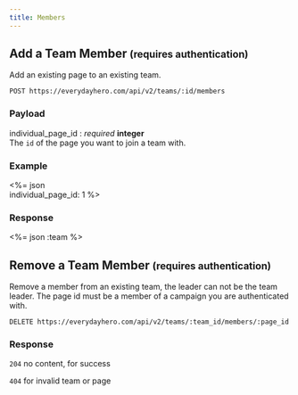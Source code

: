 ```yaml
---
title: Members
---
```

## Add a Team Member <small>(requires authentication)</small>

Add an existing page to an existing team.

    POST https://everydayhero.com/api/v2/teams/:id/members

### Payload

individual_page_id : _required_ **integer**<br/>
The `id` of the page you want to join a team with.

### Example

<%= json \
  individual_page_id: 1
%>

### Response

<%= json :team %>

## Remove a Team Member <small>(requires authentication)</small>

Remove a member from an existing team, the leader can not be the team leader.
The page id must be a member of a campaign you are authenticated with.

    DELETE https://everydayhero.com/api/v2/teams/:team_id/members/:page_id

### Response

`204` no content, for success

`404` for invalid team or page